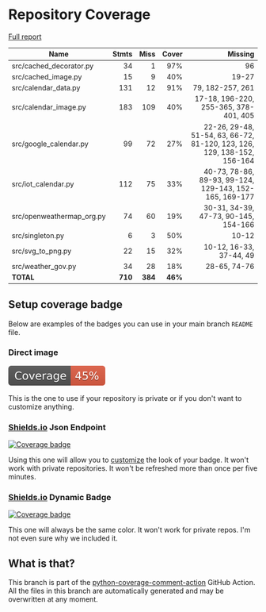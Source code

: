 # Repository Coverage

[Full report](https://htmlpreview.github.io/?https://github.com/andgineer/docker-iot-calendar/blob/python-coverage-comment-action-data/htmlcov/index.html)

| Name                       |    Stmts |     Miss |   Cover |   Missing |
|--------------------------- | -------: | -------: | ------: | --------: |
| src/cached\_decorator.py   |       34 |        1 |     97% |        96 |
| src/cached\_image.py       |       15 |        9 |     40% |     19-27 |
| src/calendar\_data.py      |      131 |       12 |     91% |79, 182-257, 261 |
| src/calendar\_image.py     |      183 |      109 |     40% |17-18, 196-220, 255-365, 378-401, 405 |
| src/google\_calendar.py    |       99 |       72 |     27% |22-26, 29-48, 51-54, 63, 66-72, 81-120, 123, 126, 129, 138-152, 156-164 |
| src/iot\_calendar.py       |      112 |       75 |     33% |40-73, 78-86, 89-93, 99-124, 129-143, 152-165, 169-177 |
| src/openweathermap\_org.py |       74 |       60 |     19% |30-31, 34-39, 47-73, 90-145, 154-166 |
| src/singleton.py           |        6 |        3 |     50% |     10-12 |
| src/svg\_to\_png.py        |       22 |       15 |     32% |10-12, 16-33, 37-44, 49 |
| src/weather\_gov.py        |       34 |       28 |     18% |28-65, 74-76 |
|                  **TOTAL** |  **710** |  **384** | **46%** |           |


## Setup coverage badge

Below are examples of the badges you can use in your main branch `README` file.

### Direct image

[![Coverage badge](https://raw.githubusercontent.com/andgineer/docker-iot-calendar/python-coverage-comment-action-data/badge.svg)](https://htmlpreview.github.io/?https://github.com/andgineer/docker-iot-calendar/blob/python-coverage-comment-action-data/htmlcov/index.html)

This is the one to use if your repository is private or if you don't want to customize anything.

### [Shields.io](https://shields.io) Json Endpoint

[![Coverage badge](https://img.shields.io/endpoint?url=https://raw.githubusercontent.com/andgineer/docker-iot-calendar/python-coverage-comment-action-data/endpoint.json)](https://htmlpreview.github.io/?https://github.com/andgineer/docker-iot-calendar/blob/python-coverage-comment-action-data/htmlcov/index.html)

Using this one will allow you to [customize](https://shields.io/endpoint) the look of your badge.
It won't work with private repositories. It won't be refreshed more than once per five minutes.

### [Shields.io](https://shields.io) Dynamic Badge

[![Coverage badge](https://img.shields.io/badge/dynamic/json?color=brightgreen&label=coverage&query=%24.message&url=https%3A%2F%2Fraw.githubusercontent.com%2Fandgineer%2Fdocker-iot-calendar%2Fpython-coverage-comment-action-data%2Fendpoint.json)](https://htmlpreview.github.io/?https://github.com/andgineer/docker-iot-calendar/blob/python-coverage-comment-action-data/htmlcov/index.html)

This one will always be the same color. It won't work for private repos. I'm not even sure why we included it.

## What is that?

This branch is part of the
[python-coverage-comment-action](https://github.com/marketplace/actions/python-coverage-comment)
GitHub Action. All the files in this branch are automatically generated and may be
overwritten at any moment.